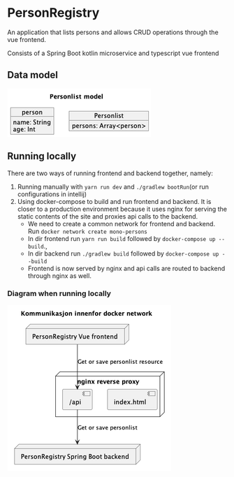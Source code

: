 # PersonRegistry

An application that lists persons and allows CRUD operations through the vue frontend.

Consists of a Spring Boot kotlin microservice and typescript vue frontend

## Data model

![PersonList model](docs/PersonlistModel.png)

## Running locally

There are two ways of running frontend and backend together, namely:

1. Running manually with `yarn run dev` and `./gradlew bootRun`(or run configurations in intellij)
2. Using docker-compose to build and run frontend and backend. It is closer to a production environment because it uses nginx for serving the static contents of the site and proxies api calls to the backend.
    - We need to create a common network for frontend and backend. Run `docker network create mono-persons`
    - In dir frontend run `yarn run build` followed by `docker-compose up --build`.,
    - In dir backend run `./gradlew build` followed by `docker-compose up --build`
    - Frontend is now served by nginx and api calls are routed to backend through nginx as well.

### Diagram when running locally

![Diagram docker local network](docs/communicationDockerNetwork.png)